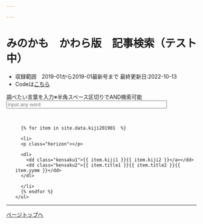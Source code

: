 ```yaml
---

---
```

<!DOCTYPE html>
<html lang="ja">
<head>
  <meta charset="UTF-8">
  <meta name="viewport" content="width=device-width, initial-scale=1, shrink-to-fit=no">
  <link href="https://cdn.jsdelivr.net/npm/bootstrap@5.0.0-beta1/dist/css/bootstrap.min.css" rel="stylesheet" integrity="sha384-giJF6kkoqNQ00vy+HMDP7azOuL0xtbfIcaT9wjKHr8RbDVddVHyTfAAsrekwKmP1" crossorigin="anonymous">
  <!-- ulのリスト先頭の「・」を非表示にする またリストを横に並べる -->
  <link media="all" href="css/4listjs.css" type="text/css" rel="stylesheet">
  <!-- pace を使ったローディングバーの表示 -->
  <link rel="stylesheet" href="https://cdnjs.cloudflare.com/ajax/libs/pace/1.2.4/themes/black/pace-theme-loading-bar.min.css" integrity="sha512-p/7j92gn7aB9tDnfPF70pYqrHofcWtimt2eA+yEe2+h74ur0vHO79yjrpF0s1K9d02R6gkpBmLdZwPaCiazPQA==" crossorigin="anonymous" referrerpolicy="no-referrer" />
  <script src="https://cdnjs.cloudflare.com/ajax/libs/pace/1.2.4/pace.min.js" integrity="sha512-2cbsQGdowNDPcKuoBd2bCcsJky87Mv0LEtD/nunJUgk6MOYTgVMGihS/xCEghNf04DPhNiJ4DZw5BxDd1uyOdw==" crossorigin="anonymous" referrerpolicy="no-referrer"></script>
  <title>みのかも　かわら版　記事検索（テスト中</title>
</head>
<body class="container">
  
  <h1 id="top">みのかも　かわら版　記事検索（テスト中）</h1>
  <ul>
    <li>収録範囲　2019-01から2019-01最新号まで 最終更新日:2022-10-13</li>
    <li>Codeは<a href="https://github.com/Matsunotakanori/kyodo_shiryo.github.io" target="_blank">こちら</a></li>
    </li>
  </ul>
  <!-- list.jsのブロック idはlist.jsの呼び出しに使う　HTML末尾のスクリプトで指定している -->

  
  <div id="listdata">
    <div class="form-group">
      <label for="keyword">調べたい言葉を入力<span class="alert">※半角スペース区切りでAND検索可能</span></label>
      <!-- classをsearchにし、list.jsの検索欄に -->
      <input id="keyword" class="search form-control form-control-lg" placeholder="input any word" size="50" />
      <span id="hits"></span>
      <!--
      <button class="sort" data-sort="kiji4">号数で並べ替え</button>
      -->
    </div>
    <!-- classをpaginationにし、list.jsのページネーションに -->
    <div class="form-group">
      <ul class="pagination list-inline"></ul>
    </div>
    <br>
    <!--
      記事リスト
         <ul>のclassをlist.js指定の"list"にすることで処理が働く
         classは任意設定
    -->
    <ul class="list list-unstyled">

      {% for item in site.data.kiji201901  %}

      <li>
      <p class="horizon"></p>

      <dl>
        <dd class="kensaku1">{{ item.kiji1 }}{{ item.kiji2 }}</a></dd>
        <dd class="kensaku2">{{ item.title1 }}{{ item.title2 }}{{ item.yymm }}</dd>     
      </dl>
    
      </li>
      {% endfor %}
    </ul>
  </div>
  <hr>
  <footer>
    <a href="#top">ページトップへ</a>
  </footer>
<!-- list.js スクリプトの記述 -->
<script src="https://code.jquery.com/jquery-3.6.0.min.js" integrity="sha256-/xUj+3OJU5yExlq6GSYGSHk7tPXikynS7ogEvDej/m4=" crossorigin="anonymous"></script>
<script src="//cdnjs.cloudflare.com/ajax/libs/list.js/2.3.1/list.min.js"></script>
<script>
  // List.jsの動作パラメータ設定
  var options = {
    // 対象とするclass を指定
    // valueNames: ['kensaku1', 'kensaku2', ],
    valueNames: ['kiji2', ],
    // ページネーション指定 pageはページごとの表示件数
    page: 20,
    pagination: {
      paginationClass: 'pagination',
      innerWindow: 4,
      outerWindow: 1,
    }
  };
  // list.jsの対象とする<div>のidを指定
  var listObj = new List('listdata', options);
  // iOS対応のため、inputイベントで動作させる。併せてヒット件数を表示させる。
  $('#keyword').on('input', function() {
    var searchString = $(this).val();
    listObj.search(searchString);
    $('#hits').html(listObj.matchingItems.length + "件ヒットしました");
  });
</script>
<script src="https://cdn.jsdelivr.net/npm/bootstrap@5.0.0-beta1/dist/js/bootstrap.min.js" integrity="sha384-pQQkAEnwaBkjpqZ8RU1fF1AKtTcHJwFl3pblpTlHXybJjHpMYo79HY3hIi4NKxyj" crossorigin="anonymous"></script>
</body>
</html>

